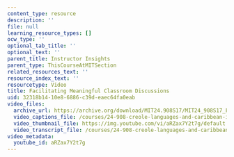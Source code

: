 ```yaml
---
content_type: resource
description: ''
file: null
learning_resource_types: []
ocw_type: ''
optional_tab_title: ''
optional_text: ''
parent_title: Instructor Insights
parent_type: ThisCourseAtMITSection
related_resources_text: ''
resource_index_text: ''
resourcetype: Video
title: Facilitating Meaningful Classroom Discussions
uid: 32318b14-10e8-6886-c39d-eaec64fa0eab
video_files:
  archive_url: https://archive.org/download/MIT24.908S17/MIT24_908S17_Facilitating_Discussions_English_300k.mp4
  video_captions_file: /courses/24-908-creole-languages-and-caribbean-identities-spring-2017/aaa13501b28759c9ba95359e1482d87f_aRZax7Y2t7g.vtt
  video_thumbnail_file: https://img.youtube.com/vi/aRZax7Y2t7g/default.jpg
  video_transcript_file: /courses/24-908-creole-languages-and-caribbean-identities-spring-2017/6392671eb15bc48900a5d87503ae2a32_aRZax7Y2t7g.pdf
video_metadata:
  youtube_id: aRZax7Y2t7g
---
```

